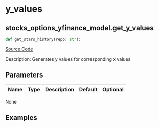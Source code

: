 # y_values

## stocks_options_yfinance_model.get_y_values

```python
def get_stars_history(repo: str):
```
[Source Code](https://github.com/OpenBB-finance/OpenBBTerminal/tree/main/openbb_terminal/stocks/options/yfinance_model.py#L221)

Description: Generates y values for corresponding x values

## Parameters

| Name | Type | Description | Default | Optional |
| ---- | ---- | ----------- | ------- | -------- |

None

## Examples


